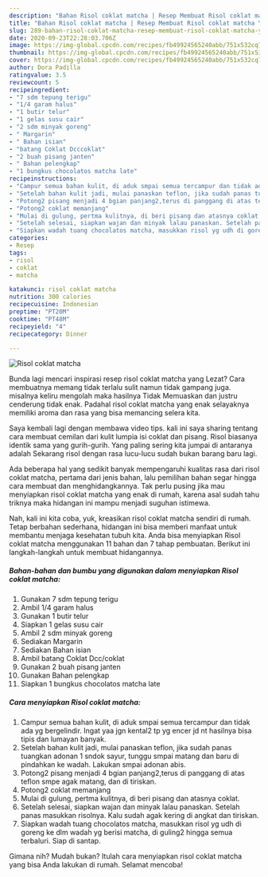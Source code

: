 ```yaml
---
description: "Bahan Risol coklat matcha | Resep Membuat Risol coklat matcha Yang Enak Dan Lezat"
title: "Bahan Risol coklat matcha | Resep Membuat Risol coklat matcha Yang Enak Dan Lezat"
slug: 289-bahan-risol-coklat-matcha-resep-membuat-risol-coklat-matcha-yang-enak-dan-lezat
date: 2020-09-23T22:28:03.706Z
image: https://img-global.cpcdn.com/recipes/fb49924565240abb/751x532cq70/risol-coklat-matcha-foto-resep-utama.jpg
thumbnail: https://img-global.cpcdn.com/recipes/fb49924565240abb/751x532cq70/risol-coklat-matcha-foto-resep-utama.jpg
cover: https://img-global.cpcdn.com/recipes/fb49924565240abb/751x532cq70/risol-coklat-matcha-foto-resep-utama.jpg
author: Dora Padilla
ratingvalue: 3.5
reviewcount: 5
recipeingredient:
- "7 sdm tepung terigu"
- "1/4 garam halus"
- "1 butir telur"
- "1 gelas susu cair"
- "2 sdm minyak goreng"
- " Margarin"
- " Bahan isian"
- "batang Coklat Dcccoklat"
- "2 buah pisang janten"
- " Bahan pelengkap"
- "1 bungkus chocolatos matcha late"
recipeinstructions:
- "Campur semua bahan kulit, di aduk smpai semua tercampur dan tidak ada yg bergelindir. Ingat yaa jgn kental2 tp yg encer jd nt hasilnya bisa tipis dan lumayan banyak."
- "Setelah bahan kulit jadi, mulai panaskan teflon, jika sudah panas tuangkan adonan 1 sndok sayur, tunggu smpai matang dan baru di pindahkan ke wadah. Lakukan smpai adonan abis."
- "Potong2 pisang menjadi 4 bgian panjang2,terus di panggang di atas teflon smpe agak matang, dan di tiriskan."
- "Potong2 coklat memanjang"
- "Mulai di gulung, pertma kulitnya, di beri pisang dan atasnya coklat."
- "Setelah selesai, siapkan wajan dan minyak lalau panaskan. Setelah panas masukkan risolnya. Kalu sudah agak kering di angkat dan tiriskan."
- "Siapkan wadah tuang chocolatos matcha, masukkan risol yg udh di goreng ke dlm wadah yg berisi matcha, di guling2 hingga semua terbaluri. Siap di santap."
categories:
- Resep
tags:
- risol
- coklat
- matcha

katakunci: risol coklat matcha 
nutrition: 300 calories
recipecuisine: Indonesian
preptime: "PT20M"
cooktime: "PT48M"
recipeyield: "4"
recipecategory: Dinner

---
```



![Risol coklat matcha](https://img-global.cpcdn.com/recipes/fb49924565240abb/751x532cq70/risol-coklat-matcha-foto-resep-utama.jpg)

Bunda lagi mencari inspirasi resep risol coklat matcha yang Lezat? Cara membuatnya memang tidak terlalu sulit namun tidak gampang juga. misalnya keliru mengolah maka hasilnya Tidak Memuaskan dan justru cenderung tidak enak. Padahal risol coklat matcha yang enak selayaknya memiliki aroma dan rasa yang bisa memancing selera kita.

Saya kembali lagi dengan membawa video tips. kali ini saya sharing tentang cara membuat cemilan dari kulit lumpia isi coklat dan pisang. Risol biasanya identik sama yang gurih-gurih. Yang paling sering kita jumpai di antaranya adalah Sekarang risol dengan rasa lucu-lucu sudah bukan barang baru lagi.

Ada beberapa hal yang sedikit banyak mempengaruhi kualitas rasa dari risol coklat matcha, pertama dari jenis bahan, lalu pemilihan bahan segar hingga cara membuat dan menghidangkannya. Tak perlu pusing jika mau menyiapkan risol coklat matcha yang enak di rumah, karena asal sudah tahu triknya maka hidangan ini mampu menjadi suguhan istimewa.


Nah, kali ini kita coba, yuk, kreasikan risol coklat matcha sendiri di rumah. Tetap berbahan sederhana, hidangan ini bisa memberi manfaat untuk membantu menjaga kesehatan tubuh kita. Anda bisa menyiapkan Risol coklat matcha menggunakan 11 bahan dan 7 tahap pembuatan. Berikut ini langkah-langkah untuk membuat hidangannya.

<!--inarticleads1-->

##### Bahan-bahan dan bumbu yang digunakan dalam menyiapkan Risol coklat matcha:

1. Gunakan 7 sdm tepung terigu
1. Ambil 1/4 garam halus
1. Gunakan 1 butir telur
1. Siapkan 1 gelas susu cair
1. Ambil 2 sdm minyak goreng
1. Sediakan  Margarin
1. Sediakan  Bahan isian
1. Ambil batang Coklat Dcc/coklat
1. Gunakan 2 buah pisang janten
1. Gunakan  Bahan pelengkap
1. Siapkan 1 bungkus chocolatos matcha late




<!--inarticleads2-->

##### Cara menyiapkan Risol coklat matcha:

1. Campur semua bahan kulit, di aduk smpai semua tercampur dan tidak ada yg bergelindir. Ingat yaa jgn kental2 tp yg encer jd nt hasilnya bisa tipis dan lumayan banyak.
1. Setelah bahan kulit jadi, mulai panaskan teflon, jika sudah panas tuangkan adonan 1 sndok sayur, tunggu smpai matang dan baru di pindahkan ke wadah. Lakukan smpai adonan abis.
1. Potong2 pisang menjadi 4 bgian panjang2,terus di panggang di atas teflon smpe agak matang, dan di tiriskan.
1. Potong2 coklat memanjang
1. Mulai di gulung, pertma kulitnya, di beri pisang dan atasnya coklat.
1. Setelah selesai, siapkan wajan dan minyak lalau panaskan. Setelah panas masukkan risolnya. Kalu sudah agak kering di angkat dan tiriskan.
1. Siapkan wadah tuang chocolatos matcha, masukkan risol yg udh di goreng ke dlm wadah yg berisi matcha, di guling2 hingga semua terbaluri. Siap di santap.




Gimana nih? Mudah bukan? Itulah cara menyiapkan risol coklat matcha yang bisa Anda lakukan di rumah. Selamat mencoba!
